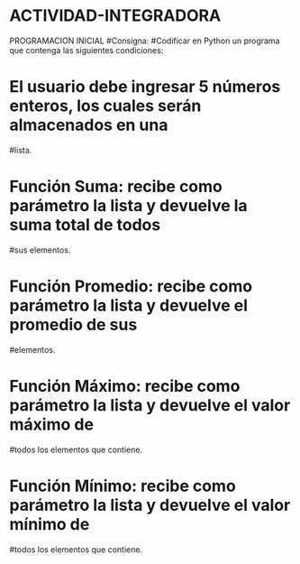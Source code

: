# ACTIVIDAD-INTEGRADORA
PROGRAMACION INICIAL
#Consigna:
#Codificar en Python un programa que contenga las siguientes condiciones:
# El usuario debe ingresar 5 números enteros, los cuales serán almacenados en una
#lista.
# Función Suma: recibe como parámetro la lista y devuelve la suma total de todos
#sus elementos.
# Función Promedio: recibe como parámetro la lista y devuelve el promedio de sus
#elementos.
# Función Máximo: recibe como parámetro la lista y devuelve el valor máximo de
#todos los elementos que contiene.
# Función Mínimo: recibe como parámetro la lista y devuelve el valor mínimo de
#todos los elementos que contiene.
